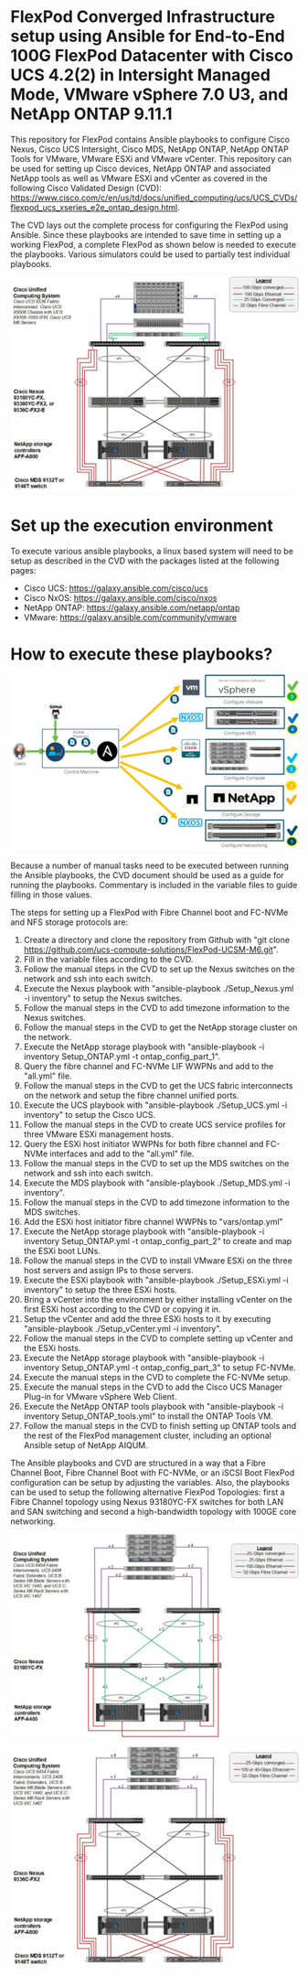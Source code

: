 

# FlexPod Converged Infrastructure setup using Ansible for End-to-End 100G FlexPod Datacenter with Cisco UCS 4.2(2) in Intersight Managed Mode, VMware vSphere 7.0 U3, and NetApp ONTAP 9.11.1

This repository for FlexPod contains Ansible playbooks to configure Cisco Nexus, Cisco UCS Intersight, Cisco MDS, NetApp ONTAP, NetApp ONTAP Tools for VMware, VMware ESXi and VMware vCenter. This repository can be used for setting up Cisco devices, NetApp ONTAP and associated NetApp tools as well as VMware ESXi and vCenter as covered in the following Cisco Validated Design (CVD): https://www.cisco.com/c/en/us/td/docs/unified_computing/ucs/UCS_CVDs/flexpod_ucs_xseries_e2e_ontap_design.html.

The CVD lays out the complete process for configuring the FlexPod using Ansible. Since these playbooks are intended to save time in setting up a working FlexPod, a complete FlexPod as shown below is needed to execute the playbooks. Various simulators could be used to partially test individual playbooks.

![block-diagram](https://github.com/ucs-compute-solutions/FlexPod-IMM-4.2.2/blob/master/ReadmePics/Main-Topology.jpg)  

# Set up the execution environment

To execute various ansible playbooks, a linux based system will need to be setup as described in the CVD with the packages listed at the following pages:

- Cisco UCS: https://galaxy.ansible.com/cisco/ucs
- Cisco NxOS: https://galaxy.ansible.com/cisco/nxos
- NetApp ONTAP: https://galaxy.ansible.com/netapp/ontap
- VMware: https://galaxy.ansible.com/community/vmware

# How to execute these playbooks?

![Block![block-diagram](https://github.com/ucs-compute-solutions/FlexPod-UCSM-M6/blob/master/ReadmePics/Main-Topology.jpg)-Diagram](https://github.com/ucs-compute-solutions/FlexPod-UCSM-M6/blob/master/ReadmePics/Ansible-Order.jpg)

Because a number of manual tasks need to be executed between running the Ansible playbooks, the CVD document should be used as a guide for running the playbooks. Commentary is included in the variable files to guide filling in those values.

The steps for setting up a FlexPod with Fibre Channel boot and FC-NVMe and NFS storage protocols are:

1.  Create a directory and clone the repository from Github with "git clone https://github.com/ucs-compute-solutions/FlexPod-UCSM-M6.git".
2.  Fill in the variable files according to the CVD.
3.  Follow the manual steps in the CVD to set up the Nexus switches on the network and ssh into each switch.
4.  Execute the Nexus playbook with "ansible-playbook ./Setup_Nexus.yml -i inventory" to setup the Nexus switches.
5.  Follow the manual steps in the CVD to add timezone information to the Nexus switches.
6.  Follow the manual steps in the CVD to get the NetApp storage cluster on the network.
7.  Execute the NetApp storage playbook with "ansible-playbook -i inventory Setup_ONTAP.yml -t ontap_config_part_1".
8.  Query the fibre channel and FC-NVMe LIF WWPNs and add to the "all.yml" file.
9.  Follow the manual steps in the CVD to get the UCS fabric interconnects on the network and setup the fibre channel unified ports.
10.  Execute the UCS playbook with "ansible-playbook ./Setup_UCS.yml -i inventory" to setup the Cisco UCS.
11.  Follow the manual steps in the CVD to create UCS service profiles for three VMware ESXi management hosts.
12.  Query the ESXi host initiator WWPNs for both fibre channel and FC-NVMe interfaces and add to the "all.yml" file.
13.  Follow the manual steps in the CVD to set up the MDS switches on the network and ssh into each switch.
14.  Execute the MDS playbook with "ansible-playbook ./Setup_MDS.yml -i inventory".
15.  Follow the manual steps in the CVD to add timezone information to the MDS switches.
16.  Add the ESXi host initiator fibre channel WWPNs to "vars/ontap.yml"
17.  Execute the NetApp storage playbook with "ansible-playbook -i inventory Setup_ONTAP.yml -t ontap_config_part_2" to create and map the ESXi boot LUNs.
18.  Follow the manual steps in the CVD to install VMware ESXi on the three host servers and assign IPs to those servers.
19.  Execute the ESXi playbook with "ansible-playbook ./Setup_ESXi.yml -i inventory" to setup the three ESXi hosts.
20.  Bring a vCenter into the environment by either installing vCenter on the first ESXi host according to the CVD or copying it in.
21.  Setup the vCenter and add the three ESXi hosts to it by executing "ansible-playbook ./Setup_vCenter.yml -i inventory".
22.  Follow the manual steps in the CVD to complete setting up vCenter and the ESXi hosts.
23.  Execute the NetApp storage playbook with "ansible-playbook -i inventory Setup_ONTAP.yml -t ontap_config_part_3" to setup FC-NVMe.
24.  Execute the manual steps in the CVD to complete the FC-NVMe setup.
25.  Execute the manual steps in the CVD to add the Cisco UCS Manager Plug-in for VMware vSphere Web Client.
26.  Execute the NetApp ONTAP tools playbook with "ansible-playbook -i inventory Setup_ONTAP_tools.yml" to install the ONTAP Tools VM.
27.  Follow the manual steps in the CVD to finish setting up ONTAP tools and the rest of the FlexPod management cluster, including an optional Ansible setup of NetApp AIQUM.

The Ansible playbooks and CVD are structured in a way that a Fibre Channel Boot, Fibre Channel Boot with FC-NVMe, or an iSCSI Boot FlexPod configuration can be setup by adjusting the variables. Also, the playbooks can be used to setup the following alternative FlexPod Topologies: first a Fibre Channel topology using Nexus 93180YC-FX switches for both LAN and SAN switching and second a high-bandwidth topology with 100GE core networking.

![block-diagram](https://github.com/ucs-compute-solutions/FlexPod-UCSM-M6/blob/master/ReadmePics/NexusSAN-Topology.jpg)

![block-diagram](https://github.com/ucs-compute-solutions/FlexPod-UCSM-M6/blob/master/ReadmePics/High-Bandwidth-Topology.jpg)
